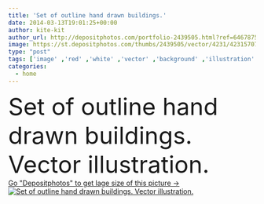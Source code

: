 ```yaml
---
title: 'Set of outline hand drawn buildings.'
date: 2014-03-13T19:01:25+00:00
author: kite-kit
author_url: http://depositphotos.com/portfolio-2439505.html?ref=64678756
image: https://st.depositphotos.com/thumbs/2439505/vector/4231/42315707/api_thumb_450.jpg?forcejpeg=true
type: "post"
tags: ['image' ,'red' ,'white' ,'vector' ,'background' ,'illustration' ,'design' ,'set' ,'shop' ,'art' ,'travel' ,'life' ,'european' ,'industrial' ,'old' ,'retro' ,'vintage' ,'cartoon' ,'hand' ,'modern' ,'ink' ,'funky' ,'symbol' ,'village' ,'icon' ,'architecture' ,'building' ,'city' ,'house' ,'urban' ,'window' ,'cozy' ,'home' ,'roof' ,'development' ,'drawing' ,'street' ,'door' ,'template' ,'tourism' ,'cityscape' ,'town' ,'collection' ,'sketch' ,'outline' ,'housing' ,'drawn' ,'childish' ,'doodle' ,'townhouse' ]
categories: 
  - home
---
```

<div aling="center">
            <font size="60"> Set of outline hand drawn buildings. Vector illustration.</font>   
</div>
<div>
    <a href='https://depositphotos.com/42315707/stock-illustration-set-of-outline-hand-drawn.html?ref=64678756' target=_blank > Go "Depositphotos" to get lage size of this picture ->
        <img href='https://depositphotos.com/42315707/stock-illustration-set-of-outline-hand-drawn.html?ref=64678756' src='https://st.depositphotos.com/2439505/4231/v/950/depositphotos_42315707-stock-illustration-set-of-outline-hand-drawn.jpg?forcejpeg=true' alt='Set of outline hand drawn buildings. Vector illustration.' >
    </a>
</div>
